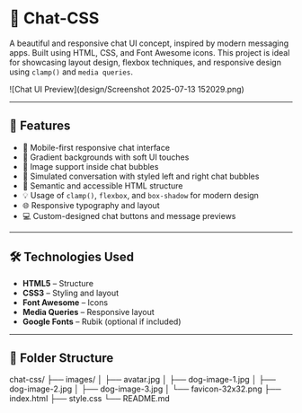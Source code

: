 # 📱 Chat-CSS

A beautiful and responsive chat UI concept, inspired by modern messaging apps. Built using HTML, CSS, and Font Awesome icons. This project is ideal for showcasing layout design, flexbox techniques, and responsive design using `clamp()` and `media queries`.

![Chat UI Preview](design/Screenshot 2025-07-13 152029.png)

---

## 🚀 Features

- 📱 Mobile-first responsive chat interface
- 🎨 Gradient backgrounds with soft UI touches
- 🐶 Image support inside chat bubbles
- 💬 Simulated conversation with styled left and right chat bubbles
- 🧠 Semantic and accessible HTML structure
- 💡 Usage of `clamp()`, `flexbox`, and `box-shadow` for modern design
- 🌐 Responsive typography and layout
- 💻 Custom-designed chat buttons and message previews

---

## 🛠️ Technologies Used

- **HTML5** – Structure
- **CSS3** – Styling and layout
- **Font Awesome** – Icons
- **Media Queries** – Responsive layout
- **Google Fonts** – Rubik (optional if included)

---

## 📂 Folder Structure
chat-css/
├── images/
│ ├── avatar.jpg
│ ├── dog-image-1.jpg
│ ├── dog-image-2.jpg
│ ├── dog-image-3.jpg
│ └── favicon-32x32.png
├── index.html
├── style.css
└── README.md


